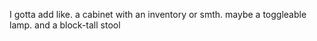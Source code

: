 I gotta add like. a cabinet with an inventory or smth. maybe a toggleable lamp. and a block-tall stool